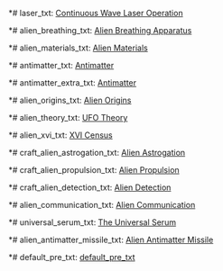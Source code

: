 \*# laser_txt: [Continuous Wave Laser
Operation](User:Ocjel/Et:msg/Teadustöö/Lakkamatu_Laine_Laser_Operatsioon "wikilink")

\*# alien_breathing_txt: [Alien Breathing
Apparatus](User:Ocjel/Et:msg/Teadustöö/Tulnukate_Hingamisaparaat "wikilink")

\*# alien_materials_txt: [Alien
Materials](User:Ocjel/Et:msg/Teadustöö/Tulnukate_Materjalid "wikilink")

\*# antimatter_txt:
[Antimatter](User:Ocjel/Et:msg/Teadustöö/Antimateeria "wikilink")

\*# antimatter_extra_txt:
[Antimatter](User:Ocjel/Et:msg/Teadustöö/Antimateeria_ekstra "wikilink")

\*# alien_origins_txt: [Alien
Origins](User:Ocjel/Et:msg/Teadustöö/Tulnukate_Juured "wikilink")

\*# alien_theory_txt: [UFO
Theory](User:Ocjel/Et:msg/Teadustöö/UFO_Hüpoteesid "wikilink")

\*# alien_xvi_txt: [XVI
Census](User:Ocjel/Et:msg/Teadustöö/XVI_Rahvaloendus "wikilink")

\*# craft_alien_astrogation_txt: [Alien
Astrogation](User:Ocjel/Et:msg/Teadustöö/Tulnukate_Kosmoselaeva_juhtine "wikilink")

\*# craft_alien_propulsion_txt: [Alien
Propulsion](User:Ocjel/Et:msg/Teadustöö/Tulnukate_Veojõud "wikilink")

\*# craft_alien_detection_txt: [Alien
Detection](User:Ocjel/Et:msg/Teadustöö/Tulnukate_Tuvastamine "wikilink")

\*# alien_communication_txt: [Alien
Communication](User:Ocjel/Et:msg/Teadustöö/Tulnukate_Kommunikatsioon "wikilink")

\*# universal_serum_txt: [The Universal
Serum](User:Ocjel/Et:msg/Teadustöö/Universaal_Seerum "wikilink")

\*# alien_antimatter_missile_txt: [Alien Antimatter
Missile](User:Ocjel/Et:msg/Teadustöö/Tulnukate_Antimateeria_rakett_txt "wikilink")

\*# default_pre_txt:
[default_pre_txt](User:Ocjel/Et:msg/Teadustöö/default_pre_txt "wikilink")